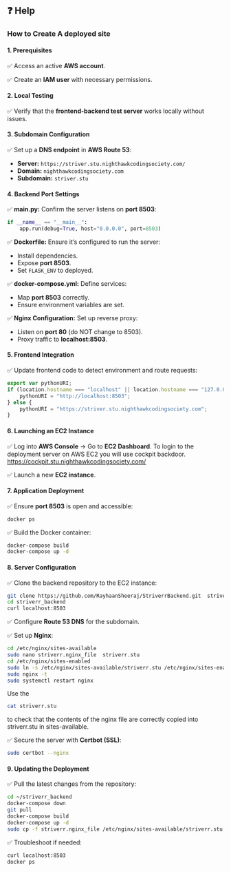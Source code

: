 ## ❓ Help
### How to Create A deployed site
#### **1. Prerequisites**
✅ Access an active **AWS account**.

✅ Create an **IAM user** with necessary permissions.

#### **2. Local Testing**
✅ Verify that the **frontend-backend test server** works locally without issues.

#### **3. Subdomain Configuration**
✅ Set up a **DNS endpoint** in **AWS Route 53**:
  - **Server:** `https://striver.stu.nighthawkcodingsociety.com/`
  - **Domain:** `nighthawkcodingsociety.com`
  - **Subdomain:** `striver.stu`

#### **4. Backend Port Settings**
✅ **main.py:** Confirm the server listens on **port 8503**:
  ```python
  if __name__ == "__main__":
      app.run(debug=True, host="0.0.0.0", port=8503)
  ```
✅ **Dockerfile:** Ensure it’s configured to run the server:
  - Install dependencies.
  - Expose **port 8503**.
  - Set `FLASK_ENV` to deployed.

✅ **docker-compose.yml:** Define services:
  - Map **port 8503** correctly.
  - Ensure environment variables are set.

✅ **Nginx Configuration:** Set up reverse proxy:
  - Listen on **port 80** (do NOT change to 8503).
  - Proxy traffic to **localhost:8503**.

#### **5. Frontend Integration**
✅ Update frontend code to detect environment and route requests:
  ```javascript
  export var pythonURI;
  if (location.hostname === "localhost" || location.hostname === "127.0.0.1") {
      pythonURI = "http://localhost:8503";
  } else {
      pythonURI = "https://striver.stu.nighthawkcodingsociety.com";
  }
  ```

#### **6. Launching an EC2 Instance**
✅ Log into **AWS Console** → Go to **EC2 Dashboard**. To login to the deployment server on AWS EC2 you will use cockpit backdoor. https://cockpit.stu.nighthawkcodingsociety.com/

✅ Launch a new **EC2 instance**.

#### **7. Application Deployment**
✅ Ensure **port 8503** is open and accessible:
  ```bash
  docker ps
  ```
✅ Build the Docker container:
  ```bash
  docker-compose build
  docker-compose up -d
  ```

#### **8. Server Configuration**
✅ Clone the backend repository to the EC2 instance:
  ```bash
  git clone https://github.com/RayhaanSheeraj/StriverrBackend.git  striverr_backend
  cd striverr_backend
  curl localhost:8503
  ```
✅ Configure **Route 53 DNS** for the subdomain.

✅ Set up **Nginx**:
  ```bash
  cd /etc/nginx/sites-available
  sudo nano striverr.nginx_file  striverr.stu
  cd /etc/nginx/sites-enabled
  sudo ln -s /etc/nginx/sites-available/striverr.stu /etc/nginx/sites-enabled
  sudo nginx -t
  sudo systemctl restart nginx
  ```
Use the
  ```bash
  cat striverr.stu
  ```
to check that the contents of the nginx file are correctly copied into striverr.stu in sites-available.

✅ Secure the server with **Certbot (SSL)**:
  ```bash
  sudo certbot --nginx
  ```

#### **9. Updating the Deployment**
✅ Pull the latest changes from the repository:
  ```bash
  cd ~/striverr_backend
  docker-compose down
  git pull
  docker-compose build
  docker-compose up -d
  sudo cp -f striverr.nginx_file /etc/nginx/sites-available/striverr.stu
  ```
✅ Troubleshoot if needed:
  ```bash
  curl localhost:8503
  docker ps
  ```